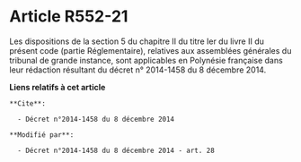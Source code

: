# Article R552-21

Les dispositions de la section 5 du chapitre II du titre Ier du livre II du présent code (partie Réglementaire), relatives
aux assemblées générales du tribunal de grande instance, sont applicables en Polynésie française dans leur rédaction
résultant du décret n° 2014-1458 du 8 décembre 2014.

**Liens relatifs à cet article**

	**Cite**:

	  - Décret n°2014-1458 du 8 décembre 2014

	**Modifié par**:

	  - Décret n°2014-1458 du 8 décembre 2014 - art. 28

